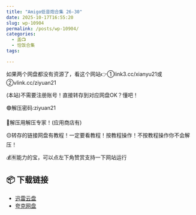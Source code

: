 ```yaml
---
title: "Amigo低音炮合集 26-30"
date: 2025-10-17T16:55:20
slug: wp-10904
permalink: /posts/wp-10904/
categories:
  - 盖📺
  - 恰饭合集
tags:

---
```


如果两个网盘都没有资源了，看这个网站👉①link3.cc/xianyu21或②vlink.cc/ziyuan21

(本站)不需要注册账号！直接转存到对应网盘OK？懂吧！

🟢解压密码:ziyuan21

🔵解压用解压专家！(应用商店有)

🟡转存的链接网盘有教程！一定要看教程！按教程操作！不按教程操作你不会解压！

💰🈶能力的宝，可以点左下角赞赏支持一下网站运行

## 📦 下载链接
- [迅雷云盘](https://blziyuan21.com/pay-download/10904?key=887128089b&down_id=0)
- [夸克网盘](https://blziyuan21.com/pay-download/10904?key=887128089b&down_id=1)

